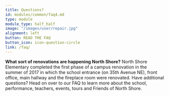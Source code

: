 ```yaml
---
title: Questions?
id: modules/common/faq4.md
type: module
module_type: half_half
image: "/images/user/repair.jpg"
alignment: left
button: READ THE FAQ
button_icon: icon-question-circle
link: /faq/
---
```

<p><strong>What sort of renovations are happening North Shore?</strong> North Shore Elementary completed the first phase of a campus renovation in the summer of 2017 in which the school entrance (on 35th Avenue NE), front office, main hallway and the fireplace room were renovated. Have additional questions? Head on over to our FAQ to learn more about the school, performance, teachers, events, tours and Friends of North Shore.</p>